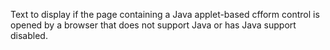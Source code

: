 Text to display if the page containing a Java applet-based cfform control is opened by a
	browser that does not support Java or has Java support disabled.